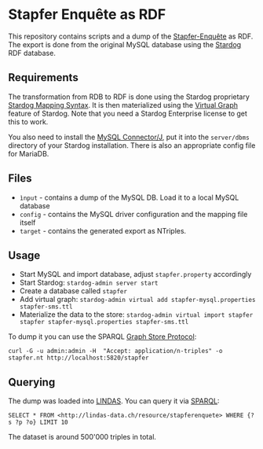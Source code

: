 # Stapfer Enquête as RDF

This repository contains scripts and a dump of the [Stapfer-Enquête](http://stapferenquete.ch/) as RDF. The export is done from the original MySQL database using the [Stardog](http://stardog.com/) RDF database.

## Requirements

The transformation from RDB to RDF is done using the Stardog proprietary [Stardog Mapping Syntax](http://docs.stardog.com/#StardogMapping%20Syntax). It is then materialized using the [Virtual Graph](http://docs.stardog.com/#_materializing_virtual_graphs) feature of Stardog. Note that you need a Stardog Enterprise license to get this to work. 

You also need to install the [MySQL Connector/J](https://dev.mysql.com/downloads/connector/j/), put it into the `server/dbms` directory of your Stardog installation. There is also an appropriate config file for MariaDB.

## Files

* `ìnput` - contains a dump of the MySQL DB. Load it to a local MySQL database
* `config` - contains the MySQL driver configuration and the mapping file itself
* `target` - contains the generated export as NTriples.

## Usage

* Start MySQL and import database, adjust `stapfer.property` accordingly
* Start Stardog: `stardog-admin server start`
* Create a database called `stapfer`
* Add virtual graph: `stardog-admin virtual add stapfer-mysql.properties stapfer-sms.ttl`
* Materialize the data to the store: `stardog-admin virtual import stapfer stapfer stapfer-mysql.properties stapfer-sms.ttl` 

To dump it you can use the SPARQL [Graph Store Protocol]():

    curl -G -u admin:admin -H  "Accept: application/n-triples" -o stapfer.nt http://localhost:5820/stapfer

## Querying

The dump was loaded into [LINDAS](http://lindas-data.ch/). You can query it via [SPARQL](http://lindas-data.ch/sparql):

    SELECT * FROM <http://lindas-data.ch/resource/stapferenquete> WHERE {?s ?p ?o} LIMIT 10

The dataset is around 500'000 triples in total.
